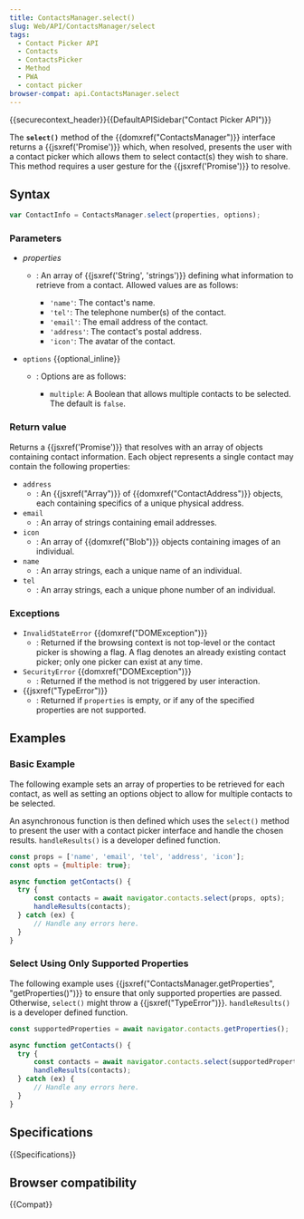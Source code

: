 ```yaml
---
title: ContactsManager.select()
slug: Web/API/ContactsManager/select
tags:
  - Contact Picker API
  - Contacts
  - ContactsPicker
  - Method
  - PWA
  - contact picker
browser-compat: api.ContactsManager.select
---
```

{{securecontext_header}}{{DefaultAPISidebar("Contact Picker API")}}

The **`select()`** method of the
{{domxref("ContactsManager")}} interface returns a {{jsxref('Promise')}} which, when
resolved, presents the user with a contact picker which allows them to select contact(s)
they wish to share. This method requires a user gesture for the {{jsxref('Promise')}} to
resolve.

## Syntax

```js
var ContactInfo = ContactsManager.select(properties, options);
```

### Parameters

- _properties_

  - : An array of {{jsxref('String', 'strings')}} defining what information to retrieve
    from a contact. Allowed values are as follows:

    - `'name'`: The contact's name.
    - `'tel'`: The telephone number(s) of the contact.
    - `'email'`: The email address of the contact.
    - `'address'`: The contact's postal address.
    - `'icon'`: The avatar of the contact.

- `options` {{optional_inline}}

  - : Options are as follows:

    - `multiple`: A Boolean that allows multiple contacts to be selected.
      The default is `false`.

### Return value

Returns a {{jsxref('Promise')}} that resolves with an array of objects containing contact information. Each object represents a single contact may contain the following properties:

- `address`
  - : An {{jsxref("Array")}} of {{domxref("ContactAddress")}} objects, each containing specifics of a unique physical address.
- `email`
  - : An array of strings containing email addresses.
- `icon`
  - : An array of {{domxref("Blob")}} objects containing images of an individual.
- `name`
  - : An array strings, each a unique name of an individual.
- `tel`
  - : An array strings, each a unique phone number of an individual.

### Exceptions

- `InvalidStateError` {{domxref("DOMException")}}
  - : Returned if the browsing context is not top-level or the contact picker is showing a flag. A flag denotes an already existing contact picker; only one picker can exist at any time.
- `SecurityError` {{domxref("DOMException")}}
  - : Returned if the method is not triggered by user interaction.
- {{jsxref("TypeError")}}
  - : Returned if `properties` is empty, or if any of the specified properties are not
    supported.

## Examples

### Basic Example

The following example sets an array of properties to be retrieved for each contact, as
well as setting an options object to allow for multiple contacts to be selected.

An asynchronous function is then defined which uses the `select()` method to
present the user with a contact picker interface and handle the chosen results.
`handleResults()` is a developer defined function.

```js
const props = ['name', 'email', 'tel', 'address', 'icon'];
const opts = {multiple: true};

async function getContacts() {
  try {
      const contacts = await navigator.contacts.select(props, opts);
      handleResults(contacts);
  } catch (ex) {
      // Handle any errors here.
  }
}
```

### Select Using Only Supported Properties

The following example uses {{jsxref("ContactsManager.getProperties", "getProperties()")}} to ensure that only supported properties are passed. Otherwise, `select()` might throw a {{jsxref("TypeError")}}. `handleResults()` is a developer defined function.

```js
const supportedProperties = await navigator.contacts.getProperties();

async function getContacts() {
  try {
      const contacts = await navigator.contacts.select(supportedProperties);
      handleResults(contacts);
  } catch (ex) {
      // Handle any errors here.
  }
}
```

## Specifications

{{Specifications}}

## Browser compatibility

{{Compat}}
